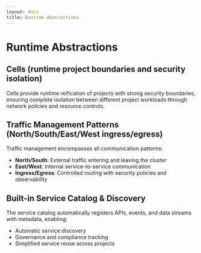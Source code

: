 ```yaml
---
layout: docs
title: Runtime Abstractions
---
```


# Runtime Abstractions

## Cells (runtime project boundaries and security isolation)

Cells provide runtime reification of projects with strong security boundaries, ensuring complete isolation between different project workloads through network policies and resource controls.

## Traffic Management Patterns (North/South/East/West ingress/egress)

Traffic management encompasses all communication patterns:
- **North/South**: External traffic entering and leaving the cluster
- **East/West**: Internal service-to-service communication
- **Ingress/Egress**: Controlled routing with security policies and observability

## Built-in Service Catalog & Discovery

The service catalog automatically registers APIs, events, and data streams with metadata, enabling:
- Automatic service discovery
- Governance and compliance tracking
- Simplified service reuse across projects
